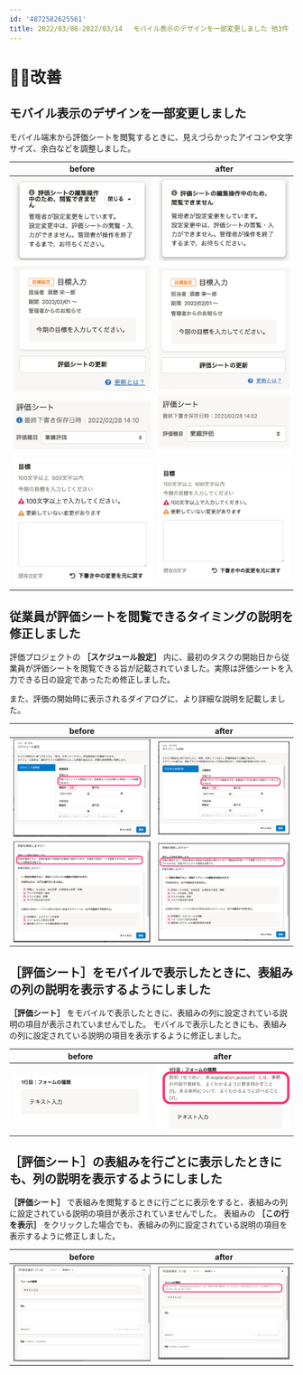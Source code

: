 ```yaml
---
id: '4872582625561'
title: 2022/03/08-2022/03/14 　モバイル表示のデザインを一部変更しました 他3件
---
```

# 🚸💬改善

## モバイル表示のデザインを一部変更しました

モバイル端末から評価シートを閲覧するときに、見えづらかったアイコンや文字サイズ、余白などを調整しました。

| before | after |
| --- | --- |
| ![155927657-2fa7acc5-af54-4030-aa7a-191b2ba848d9.png](./155927657-2fa7acc5-af54-4030-aa7a-191b2ba848d9.png) | ![155927428-a5504c37-c535-46d0-b398-c8679b232492.png](./155927428-a5504c37-c535-46d0-b398-c8679b232492.png) |
| ![155927698-578deeae-1860-46bf-b19a-943715f57dbe.png](./155927698-578deeae-1860-46bf-b19a-943715f57dbe.png) | ![155927517-7b586f86-b478-48cf-8648-60c55a5582b7.png](./155927517-7b586f86-b478-48cf-8648-60c55a5582b7.png) |
| ![155927752-59cc292a-c22c-40b3-9705-618272dc4c36.png](./155927752-59cc292a-c22c-40b3-9705-618272dc4c36.png) | ![155927570-17fabcef-2eb3-43eb-84ab-cab7a595b45e.png](./155927570-17fabcef-2eb3-43eb-84ab-cab7a595b45e.png) |
| ![155927807-d89a679f-b735-4537-88f3-59919c4f328e.png](./155927807-d89a679f-b735-4537-88f3-59919c4f328e.png) | ![155927612-dba24c02-92f6-4794-b41d-4324538dfdee.png](./155927612-dba24c02-92f6-4794-b41d-4324538dfdee.png) |

## 従業員が評価シートを閲覧できるタイミングの説明を修正しました

評価プロジェクトの **［スケジュール設定］** 内に、最初のタスクの開始日から従業員が評価シートを閲覧できる旨が記載されていました。実際は評価シートを入力できる日の設定であったため修正しました。

また、評価の開始時に表示されるダイアログに、より詳細な説明を記載しました。

| before | after |
| --- | --- |
| ![2.png](./2.png) | ![3.png](./3.png) |
| ![0.png](./0.png) | ![1.png](./1.png) |

## ［評価シート］をモバイルで表示したときに、表組みの列の説明を表示するようにしました

 **［評価シート］** をモバイルで表示したときに、表組みの列に設定されている説明の項目が表示されていませんでした。
モバイルで表示したときにも、表組みの列に設定されている説明の項目を表示するように修正しました。

| before | after |
| --- | --- |
| ![13.png](./13.png) | ![14.png](./14.png) |

## ［評価シート］の表組みを行ごとに表示したときにも、列の説明を表示するようにしました

 **［評価シート］** で表組みを閲覧するときに行ごとに表示をすると、表組みの列に設定されている説明の項目が表示されていませんでした。
表組みの **［この行を表示］** をクリックした場合でも、表組みの列に設定されている説明の項目を表示するように修正しました。

| before | after |
| --- | --- |
| ![10.png](./10.png) | ![11.png](./11.png) |
